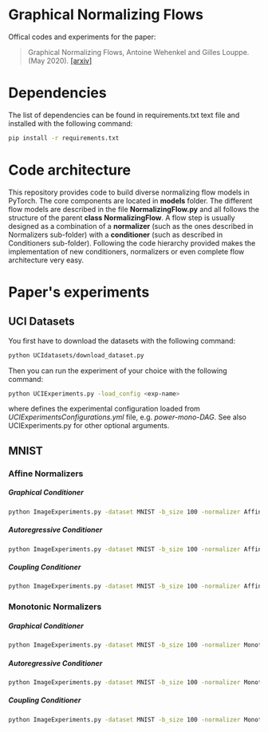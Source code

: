 # Graphical Normalizing Flows
Offical codes and experiments for the paper: 
> Graphical Normalizing Flows,  Antoine Wehenkel and Gilles Louppe.  (May 2020).
> [[arxiv]](https://arxiv.org/abs/2006.02548)
# Dependencies
The list of dependencies can be found in requirements.txt text file and installed with the following command:
```bash
pip install -r requirements.txt
```
# Code architecture
This repository provides code to build diverse normalizing flow models in PyTorch. The core components are located in **models** folder. The different flow models are described in the file **NormalizingFlow.py** and all follows the structure of the parent **class NormalizingFlow**.
A flow step is usually designed as a combination of a **normalizer** (such as the ones described in Normalizers sub-folder) with a **conditioner** (such as described in Conditioners sub-folder). Following the code hierarchy provided makes the implementation of new conditioners, normalizers or even complete flow architecture very easy.
# Paper's experiments
## UCI Datasets
You first have to download the datasets with the following command:
```bash
python UCIdatasets/download_dataset.py 
```
Then you can run the experiment of your choice with the following command:
```bash
python UCIExperiments.py -load_config <exp-name>
```
where <exp-name> defines the experimental configuration loaded from *UCIExperimentsConfigurations.yml* file, e.g. *power-mono-DAG*.
See also UCIExperiments.py for other optional arguments.
## MNIST 
### Affine Normalizers
##### Graphical  Conditioner
```bash
python ImageExperiments.py -dataset MNIST -b_size 100 -normalizer Affine -conditioner DAG -nb_flow 1 -nb_steps_dual 10 -l1 0. -prior_A_kernel 2
```
##### Autoregressive  Conditioner
```bash
python ImageExperiments.py -dataset MNIST -b_size 100 -normalizer Affine -conditioner Autoregressive -nb_flow 1 -emb_net 1024 1024 1024 2
```
##### Coupling  Conditioner

```bash
python ImageExperiments.py -dataset MNIST -b_size 100 -normalizer Affine -conditioner Coupling -nb_flow 1 -emb_net 1024 1024 1024 2
```
### Monotonic Normalizers
##### Graphical  Conditioner
```bash
python ImageExperiments.py -dataset MNIST -b_size 100 -normalizer Monotonic -conditioner DAG -nb_flow 1 -nb_steps_dual 10 -l1 0. -prior_A_kernel 2
```
##### Autoregressive  Conditioner
```bash
python ImageExperiments.py -dataset MNIST -b_size 100 -normalizer Monotonic -conditioner Autoregressive -nb_flow 1 -emb_net 1024 1024 1024 30
```
##### Coupling  Conditioner

```bash
python ImageExperiments.py -dataset MNIST -b_size 100 -normalizer Monotonic -conditioner Coupling -nb_flow 1 -emb_net 1024 1024 1024 30
```
